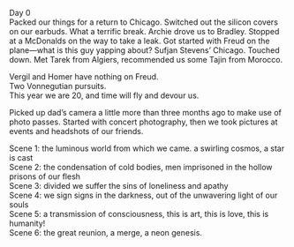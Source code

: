 Day 0  
Packed our things for a return to Chicago. Switched out the silicon covers on our earbuds. What a terrific break. Archie drove us to Bradley. Stopped at a McDonalds on the way to take a leak. Got started with Freud on the plane—what is this guy yapping about? Sufjan Stevens’ Chicago. Touched down. Met Tarek from Algiers, recommended us some Tajin from Morocco. 

Vergil and Homer have nothing on Freud.  
Two Vonnegutian pursuits.  
This year we are 20, and time will fly and devour us. 

Picked up dad’s camera a little more than three months ago to make use of photo passes. Started with concert photography, then we took pictures at events and headshots of our friends. 

Scene 1: the luminous world from which we came. a swirling cosmos, a star is cast  
Scene 2: the condensation of cold bodies, men imprisoned in the hollow prisons of our flesh  
Scene 3: divided we suffer the sins of loneliness and apathy  
Scene 4: we sign signs in the darkness, out of the unwavering light of our souls  
Scene 5: a transmission of consciousness, this is art, this is love, this is humanity\!  
Scene 6: the great reunion, a merge, a neon genesis.
